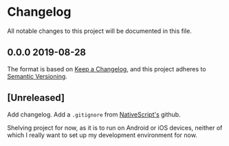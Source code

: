 # Changelog

All notable changes to this project will be documented in this file.

## 0.0.0 2019-08-28

The format is based on [Keep a Changelog](https://keepachangelog.com/en/1.0.0/),
and this project adheres to [Semantic Versioning](https://semver.org/spec/v2.0.0.html).

## [Unreleased]

Add changelog. Add a `.gitignore` from [NativeScript's](https://github.com/NativeScript/NativeScript/blob/master/.gitignore) github.

Shelving project for now, as it is to run on Android or iOS devices, neither of which I really want to set up my development environment for now.
